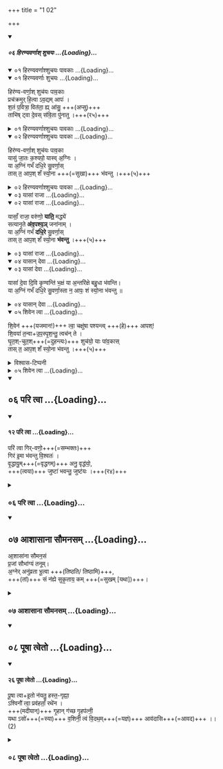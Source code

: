 +++
title = "1 02"

+++

<div class="js_include" includetitle="false" newlevelforh1="5" unfilled url="/vedAH_yajuH/taittirIyam/sUtram/ApastambaH/gRhyam/ekAgnikANDam/sarva-prastutiH/1_02_hiraNyavarNAsh">
<details open><summary><h5>०६ हिरण्यवर्णाश् शुचयः ...{Loading}...</h5></summary>
<div class="js_include" includetitle="true" newlevelforh1="2" unfilled="" url="/vedAH_yajuH/taittirIyam/sUtram/ApastambaH/gRhyam/ekAgnikANDam/vishvAsa-prastutiH/1_02/01_hiraNyavarNAshshuchayaH_pAvakAH.md">
<details open><summary><h7>०१ हिरण्यवर्णाश्शुचयः पावकाः ...{Loading}...</h7></summary>
<div class="js_include" includetitle="false" newlevelforh1="2" unfilled="" url="/vedAH/atharva/shaunakam/rUDha-saMhitA/vishvAsa-prastutiH/01/033_ApaH/01_hiraNyavarNAH_shuchayaH.md">
<details open><summary><h9>०१ हिरण्यवर्णाः शुचयः ...{Loading}...</h9></summary>


हिर॑ण्य-वर्णा॒श् शुच॑यः पाव॒काः  
प्रच॑क्रमुर् ‌हि॒त्वा ऽव॒द्यम् आपः॑ ।  
श॒तं प॒वित्रा॒ वित॑ता॒ ह्य् आ॑सु॒ +++(अप्सु)+++  
ताभि॑ष् ट्वा दे॒वस् स॑वि॒ता पु॑नातु ।+++(र५)+++ 


</details>
</div>
</details>
</div>
<div class="js_include collapsed" includetitle="false" newlevelforh1="3" unfilled="" url="/vedAH_yajuH/taittirIyam/sUtram/ApastambaH/gRhyam/ekAgnikANDam/sarvASh_TIkAH/1_02/01_hiraNyavarNAshshuchayaH_pAvakAH.md">
<details><summary><h8>०१ हिरण्यवर्णाश्शुचयः पावकाः ...{Loading}...</h8></summary>
<details><summary>मूलम्</summary>

हिर॑ण्यवर्णा॒श्शुच॑यः पाव॒काः प्रच॑क्रमुर्हि॒त्वाऽव॒द्यमापः॑ ।  
श॒तं प॒वित्रा॒ वित॑ता॒ ह्या॑सु॒ ताभि॑ष्ट्वा दे॒वस्स॑वि॒ता पु॑नातु ।
</details>
<div class="js_include" includetitle="false" newlevelforh1="2" unfilled="" url="/vedAH/atharva/shaunakam/rUDha-saMhitA/sarvASh_TIkAH/01/033_ApaH/01_hiraNyavarNAH_shuchayaH.md">
<details open><summary><h10>०१ हिरण्यवर्णाः शुचयः ...{Loading}...</h10></summary>
<details><summary>Whitney</summary>

###### Translation
1. Of golden color, clean (*śúci*), purifying, in whom \[was\] born  
Savitar, in whom Agni; who, of beauteous color, assumed Agni as  
embryo—let those waters be weal, pleasant to us.

###### Notes
⌊in c, for *dadhiré,* better, 'conceived'?⌋ TS. and MS. read in **b**  
*jātáḥ kaśyápo yā́sv índraḥ;* and Ppp. agrees with them; MP. has *agníḥ*  
instead of *índraḥ*. In **c** TS. MS. give *vírūpās* for *suvarṇās;* and  
TS. omits *yā́s*, and hence has *dadhire* (unaccented); MS. puts *yā́s*  
after *agním.* MP. offers *te* for *nas* in **d**. ⌊As to *savitṛ* =  
*kaśyapa,* cf. Bloomfield, AJP. xvii. 403.⌋
</details>
<details><summary>Griffith</summary>

May they, the golden-hued, the bright, the splendid, they wherein Savitar was born and Agni, They who took Agni as a germ, fair-coloured, the Waters, bring felicity and bless us!
</details>
<details><summary>पदपाठः</summary>

हिर॑ण्यऽवर्णाः। शुच॑यः। पा॒व॒काः। यासु॑। जा॒तः। स॒वि॒ता। यासु॑। अ॒ग्निः। याः। अ॒ग्निम्। गर्भ॑म्। द॒धि॒रे। सु॒ऽवर्णाः॑। ताः। नः॒। आपः॑। शम्। स्यो॒नाः। भ॒व॒न्तु॒। 
</details>
<details><summary>अधिमन्त्रम् (VC)</summary>

- चन्द्रमाः, आपः
- शन्तातिः
- त्रिष्टुप्
- आपः सूक्त
</details>
<details><summary>पण्डित क्षेमकरणदास त्रिवेदी - विषयः</summary>

सूक्ष्म तन्मात्राओं का विचार।
</details>
<details><summary>हरदत्तः</summary>

**हिरण्यवर्णाः** हिरण्यस्येव वर्णो यासां ताः शुद्धवर्णाः **शुचयः** शुद्धाः **पावकाः** शोधयित्र्यः **प्रचक्रमुः** प्रवर्तन्ते हित्वावद्यं पापं त्यक्त्वा आपः । आसु? हि **शतं पवित्राः** बहूनि पवित्राणि तीर्थानि वितताः विस्तृतानि । ताभिः अद्भिः त्वा **देवः सविता पुनातु** ॥
</details>
<details><summary>हरदत्तोक्त-विनियोगः</summary>

उत्तरे पञ्च स्नानमन्त्राः - “हिरण्यवर्णा” इति ॥ 
</details>
<details><summary>पण्डित क्षेमकरणदास त्रिवेदी - पदार्थः</summary>

पदार्थान्वयभाषाः -  [जो] (हिरण्यवर्णाः) व्यापनशील वा कमनीय रूपवाली (शुचयः) निर्मल स्वभाववाली और (पावकाः) शुद्धि की जतानेवाली हैं, (यासु) जिनमें (सविता) चलाने वा उत्पन्न करनेहारा सूर्य और (यासु) जिनमें (अग्निः) [पार्थिव] अग्नि (जातः) उत्पन्न हुई। (याः) जिन (सुवर्णाः) सुन्दर रूपवाली (आपः) तन्मात्राओं ने (अग्निम्) [बिजुलीरूप] अग्नि को (गर्भम्) गर्भ के समान (दधिरे) धारण किया था, (ताः) वे [तन्मात्राएँ] (नः) हमारे लिये (शम्) शुभ करनेहारी और (स्योनाः) सुख देनेवाली (भवन्तु) होवें ॥१॥
</details>
<details><summary>पण्डित क्षेमकरणदास त्रिवेदी - भावार्थः</summary>

भावार्थभाषाः -  जैसे परमात्मा ने कामना के और खोजने के योग्य तन्मात्राओं के संयोग-वियोग से अग्नि, सूर्य और बिजुली, इन तीन तेजधारी पदार्थ आदि सब संसार को उत्पन्न किया है, उसी प्रकार मनुष्यों को शुभ गुणों के ग्रहण और दुर्गुणों के त्याग से आपस में उपकारी होना चाहिये ॥१॥ १−(आपः)=व्यापक तन्मात्राएँ−श्रीमद्दयानन्दभाष्य, यजुर्वेद २७।२५ ॥ २−(आपः) के विषय में सूक्त ४, ५ और ६ सूक्त ४ में मनु महाराज का श्लोक भी देखें ॥
</details>
<details><summary>पण्डित क्षेमकरणदास त्रिवेदी - पादटिप्पनी</summary>

टिप्पणी:   १−हिरण्य-वर्णाः। हर्यतेः कन्यन् हिर च। उ० ४।४४। इति हर्य गति-कान्त्योः−कन्यन्, हिर आदेशश्च, नित्वाद् आद्युदात्तः। कॄवृजॄसिद्रुगुपन्यनिस्वपिभ्यो नित्। उ० ३।१०। इति वृञ् वरणे−न, स च नित्। बहुव्रीहौ प्रकृत्या पूर्वपदम्। पा० ६।२।१। इति पूर्वपदप्रकृतिस्वरत्वेन आद्युदात्तः। कमनीयरूप-युक्ताः, गतिशीलरूपयुक्ताः। प्रकाशस्वरूपाः। शुचयः। इगुपधात् कित्। उ० ४।१२०। इति शुचिर् शौचे=शुद्धौ−इन्, स च कित्। शुद्धस्वभावाः। पावकाः। पूञ् शोधे−घञ्। आतोऽनुपसर्गे कः। पा० ३।२।३। इति कै शब्दे−कः। उपपदमतिङ्। पा० २।२।१९। इति समासः। टाप्। यद्वा। पूञ् ण्वुल्। टाप्। पावकादीनां छन्दःसीति। वा० पा० ७।३।४५। इत्वं निषिद्धम्। पावस्य शुद्धव्यवहारस्य शब्दयित्र्यः, ज्ञापयित्र्यः। पावयित्र्यः, शोधयित्र्यः। यासु। अप्सु। जातः। जनी प्रादुर्भावे−क्त। प्रादुर्भूतः, उत्पन्नः। सविता। १।१८।२। सूर्यः। अग्निः। १।६।२। पार्थिवाग्निः। अग्निम्। वैद्युताग्निम्। गर्भम्। १।११।२। पदार्थेषु गर्भवत् स्थितम्। दधिरे। डुधाञ् धारणपोषणयोः−लिट्। दधुः, स्थायामासुः। सु-वर्णाः। वृञ्−न। शोभनरूपाः। नः। अस्मभ्यम्। आपः। १।५।१। व्यापिकास्तन्मात्राः−इति श्रीमद्दयानन्दभाष्ये, यजु० २७।२५ ॥ शम्। १।३।१। शुभकारिण्यः। स्योनाः। सिवेष्टेर्यू च। उ० ३।९। इति षिवु तन्तुसन्ताने−न प्रत्ययः, टिभागस्य यू इत्यादेशः। स्योनं सुखनाम, निघ० ३।६। अर्शआदिभ्योऽच्, पा० ५।२।१२७। इति मत्वर्थे अच्। सुखवत्यः ॥
</details>
</details>
</div>
</details>
</div>
<div class="js_include" includetitle="true" newlevelforh1="2" unfilled="" url="/vedAH_yajuH/taittirIyam/sUtram/ApastambaH/gRhyam/ekAgnikANDam/vishvAsa-prastutiH/1_02/02_hiraNyavarNAshshuchayaH_pAvakA.md">
<details open><summary><h7>०२ हिरण्यवर्णाश्शुचयः पावका ...{Loading}...</h7></summary>

हिर॑ण्य-वर्णा॒श् शुच॑यः पाव॒का  
यासु॑ जा॒तः क॒श्यपो॒ यास्व् अ॒ग्निः ।  
या अ॒ग्निं गर्भं॑ दधि॒रे सु॒वर्णा॒स्  
तास् त॒ आप॒श् शँ स्यो॒ना +++(=सुखा)+++ भ॑वन्तु ।+++(५)+++ 

</details>
</div>
<div class="js_include collapsed" includetitle="false" newlevelforh1="3" unfilled="" url="/vedAH_yajuH/taittirIyam/sUtram/ApastambaH/gRhyam/ekAgnikANDam/sarvASh_TIkAH/1_02/02_hiraNyavarNAshshuchayaH_pAvakA.md">
<details><summary><h8>०२ हिरण्यवर्णाश्शुचयः पावका ...{Loading}...</h8></summary>
<details><summary>मूलम्</summary>

हिर॑ण्यवर्णा॒श्शुच॑यः पाव॒का यासु॑ जा॒तः क॒श्यपो॒ यास्व॒ग्निः ।  
या अ॒ग्निं गर्भं॑ दधि॒रे सु॒वर्णा॒स्तास्त॒ आप॒श्शँ स्यो॒ना भ॑वन्तु ।
</details>
<details><summary>हरदत्तः</summary>

द्वितीयमन्त्रे कश्यप इत्यादित्यस्याभिधानं - पश्यति सर्वमिति पश्यः पश्य एव पश्यकः तत्राद्यन्तविपर्यासेन कश्यपो भवति । दृश्यते चारण्यके – “कश्यपः पश्यको भवति । यत्सर्वं परिपश्यति” इति । स चाद्भ्यः प्रातरुद्यन् तासु जात इत्युच्यते । अग्नेश्च वैद्युतस्य अप्सु जन्म, धारणं च तस्यैव । सुवर्णाः शोभनवर्णाः ताः आपः ते शं स्योना सुखकराः भवन्तु । स्योनमित्यपि सुखनाम, ऐहिकपारलौकिकसुखस्य भेदादपौनरुक्त्यम् ॥
</details>
</details>
</div>
<div class="js_include" includetitle="true" newlevelforh1="2" unfilled="" url="/vedAH_yajuH/taittirIyam/sUtram/ApastambaH/gRhyam/ekAgnikANDam/vishvAsa-prastutiH/1_02/03_yAsAM_rAjA.md">
<details open><summary><h7>०३ यासां राजा ...{Loading}...</h7></summary>
<div class="js_include" includetitle="false" newlevelforh1="2" unfilled="" url="/vedAH/atharva/shaunakam/rUDha-saMhitA/vishvAsa-prastutiH/01/033_ApaH/02_yAsAM_rAjA.md">
<details open><summary><h9>०२ यासां राजा ...{Loading}...</h9></summary>

यासाँ॒ राजा॒ वरु॑णो॒ **याति॒** मद्ध्ये॑  
सत्यानृ॒ते **अ॑व॒पश्य॒ञ्** जना॑नाम् ।  
या अ॒ग्निं गर्भं॑ **दधि॒रे** सु॒वर्णा॒स्  
तास् त॒ आप॒श् शँ स्यो॒ना **भ॑वन्तु** ।+++(५)+++ 

</details>
</div>
</details>
</div>
<div class="js_include collapsed" includetitle="false" newlevelforh1="3" unfilled="" url="/vedAH_yajuH/taittirIyam/sUtram/ApastambaH/gRhyam/ekAgnikANDam/sarvASh_TIkAH/1_02/03_yAsAM_rAjA.md">
<details><summary><h8>०३ यासां राजा ...{Loading}...</h8></summary>
<details><summary>मूलम्</summary>

यासाँ॒ राजा॒ वरु॑णो॒ याति॒ मद्ध्ये॑ सत्यानृ॒ते अ॑व॒पश्य॒ञ्जना॑नाम् ।  
या अ॒ग्निं गर्भं॑ दधि॒रे सु॒वर्णा॒स्तास्त॒ आप॒श्शँ स्यो॒ना भ॑वन्तु ।
</details>
<div class="js_include" includetitle="false" newlevelforh1="2" unfilled="" url="/vedAH/atharva/shaunakam/rUDha-saMhitA/sarvASh_TIkAH/01/033_ApaH/02_yAsAM_rAjA.md">
<details open><summary><h10>०२ यासां राजा ...{Loading}...</h10></summary>
<details><summary>Whitney</summary>

###### Translation
2. In the midst of whom goes king Varuṇa, looking down at the  
truth-and-falsehood of men; who, of beauteous color, etc. etc.

###### Notes
The first half-verse is found also in RV. (vii. 49. 3 **a, b**), without  
difference of reading; MP. agrees through the whole verse ⌊except in  
**d**, *te* for *nas*⌋; TS. MS. have a wholly different *c*. The comment  
to Prāt. ii. 11 gives *avapaśyañ janānām* as example of the general  
requirement that final *n* be assimilated to a following initial  
palatal, and half or more of our mss. so read; but SPP., as elsewhere,  
gives *-an j-* ⌊cf. note to i. 19.4⌋.
</details>
<details><summary>Griffith</summary>

They in the midst whereof King Varuna moveth, viewing men's righteous and unrighteous dealing. They who took Agni as a germ, fair-coloured,--those Waters bring felicity and bless us!
</details>
<details><summary>पदपाठः</summary>

यासा॑म्। राजा॑। वरु॑णः। याति॑। मध्ये॑। स॒त्या॒नृ॒ते इति॑ स॒त्य॒ऽअ॒नृ॒ते। अ॒व॒ऽपश्य॑न्। जना॑नाम्। याः। अ॒ग्निम्। गर्भ॑म्। द॒धि॒रे। सु॒ऽवर्णाः॑। ताः। नः॒। आपः॑। शम्। स्यो॒नाः। भ॒व॒न्तु॒। 
</details>
<details><summary>अधिमन्त्रम् (VC)</summary>

- चन्द्रमाः, आपः
- शन्तातिः
- त्रिष्टुप्
- आपः सूक्त
</details>
<details><summary>पण्डित क्षेमकरणदास त्रिवेदी - विषयः</summary>

सूक्ष्म तन्मात्राओं का विचार।
</details>
<details><summary>पण्डित क्षेमकरणदास त्रिवेदी - पदार्थः</summary>

पदार्थान्वयभाषाः -  (यासाम्) जिन तन्मात्राओं के (मध्ये) बीच में (वरुणः) सर्वश्रेष्ठ (राजा) राजा परमेश्वर (जनानाम्) सब जन्मवाले जीवों के (सत्यानृते) सत्य और असत्य को (अवपश्यन्) देखता हुआ (याति) चलता है। (याः) जिन (सुवर्णाः) सुन्दर रूपवाली (आपः) तन्मात्राओं ने (अग्निम्) बिजुलीरूप अग्नि को (गर्भम्) गर्भ के समान (दधिरे) धारण किया था, (ताः) वे [तन्मात्राएँ] (नः) हमारे लिये (शम्) शुभ करनेहारी और (स्योनाः) सुख देनेवाली (भवन्तु) होवें ॥२॥
</details>
<details><summary>पण्डित क्षेमकरणदास त्रिवेदी - भावार्थः</summary>

भावार्थभाषाः -  इन तन्मात्राओं का नियन्ता अर्थात् संयोजक और वियोजक (वरुण राजा) परमेश्वर है, वही सब जीवों के पुण्य-पाप को देखकर यथावत् फल देता है। इनके गुणों से उपकार लेकर मनुष्यों को सुख भोगना चाहिये ॥२॥
</details>
<details><summary>पण्डित क्षेमकरणदास त्रिवेदी - पादटिप्पनी</summary>

टिप्पणी:   २−यासाम्। अपाम् तन्मात्राणाम्। राजा। १।१०।१। ईश्वरः। नियन्ता। वरुणः। १।३।३। वृणोति सर्वं, व्रियते अन्यैरिति वरुणः। सर्व−वरणीयः परमेश्वरः। याति। गच्छति। व्याप्नोति। मध्ये। अघ्न्यादयश्च। उ० ४।११२। इति मन ज्ञाने-यक्, नस्य धः। अन्तर्वर्त्तिनि भागे। सत्य-अनृते। सद्भ्यो हितम्। सत्-यत्। सत्यं, यथार्थं, तथ्यम्। न ऋतम्। अनृतम् असत्यम्, मिथ्याकरणम्, सत्यं च असत्यं च उभे कर्मणी। अव-पश्यन्। दृशिर्-शतृ। अवलोकयन् विजानन्। जनानाम्। १।८।१। जन्मवतां लोकानाम्। अन्यद् गतम् म० १ ॥
</details>
</details>
</div>
<details><summary>हरदत्तः</summary>

तृतीयः- यासां राजेति ॥ । स्षष्टोऽर्थः ।
</details>
</details>
</div>
<div class="js_include" includetitle="true" newlevelforh1="2" unfilled="" url="/vedAH_yajuH/taittirIyam/sUtram/ApastambaH/gRhyam/ekAgnikANDam/vishvAsa-prastutiH/1_02/04_yAsAn_devA.md">
<details open><summary><h7>०४ यासान् देवा ...{Loading}...</h7></summary>
<div class="js_include" includetitle="false" newlevelforh1="2" unfilled="" url="/vedAH/atharva/shaunakam/rUDha-saMhitA/vishvAsa-prastutiH/01/033_ApaH/03_yAsAM_devA.md">
<details open><summary><h9>०३ यासां देवा ...{Loading}...</h9></summary>

यासां॑ दे॒वा दि॒वि कृ॒ण्वन्ति॑ भ॒क्षं या अ॒न्तरि॑क्षे बहु॒धा भ॑वन्ति।  
या अ॒ग्निं गर्भं॑ दधि॒रे सु॒वर्णा॒स्ता न॒ आपः॒ शं स्यो॒ना भ॑वन्तु ॥
</details>
</div>
</details>
</div>
<div class="js_include collapsed" includetitle="false" newlevelforh1="3" unfilled="" url="/vedAH_yajuH/taittirIyam/sUtram/ApastambaH/gRhyam/ekAgnikANDam/sarvASh_TIkAH/1_02/04_yAsAn_devA.md">
<details><summary><h8>०४ यासान् देवा ...{Loading}...</h8></summary>
<details><summary>मूलम्</summary>

यासां॑ दे॒वा दि॒वि कृ॒ण्वन्ति॑ भ॒क्षं या अ॒न्तरि॑क्षे बहु॒धा निवि॑ष्टाः ।  
या अ॒ग्निं गर्भं॑ दधि॒रे सु॒वर्णा॒स्तास्त॒ आप॒श्शँ स्यो॒ना भ॑वन्तु ।  
</details>
<div class="js_include" includetitle="false" newlevelforh1="2" unfilled="" url="/vedAH/atharva/shaunakam/rUDha-saMhitA/sarvASh_TIkAH/01/033_ApaH/03_yAsAM_devA.md">
<details open><summary><h10>०३ यासां देवा ...{Loading}...</h10></summary>
<details><summary>Whitney</summary>

###### Translation
 3. They of whom the gods in heaven make \[their\] draught (*bhakṣá*);  
they that come to be abundantly in the atmosphere; who, of beauteous  
color, etc. etc.

###### Notes
Again TS. MS. have a different **c** (*yā́ḥ pṛthivī́m páyaso 'ndáanti  
śukrā́ḥ*). Our O. has at end of **c** *vírupāḥ* (as TS. MS. in 1 **c**).  
MP. substitutes *níviṣṭās* for *bhavantī* in **b**. The comm. renders  
*bhakṣám* by *upabhogyam*.
</details>
<details><summary>Griffith</summary>

Whom the Gods make their beverage in heaven, they who wax manifold in air's mid-region, They who took Agni as a germ, fair-coloured,--those Waters bring felicity and bless us!
</details>
<details><summary>पदपाठः</summary>

यासा॑म्। दे॒वाः। दि॒वि। कृ॒ण्वन्ति॑। भ॒क्षम्। याः। अ॒न्तरि॑क्षे। ब॒हु॒ऽधा। भव॑न्ति। याः। अ॒ग्निम्। गर्भ॑म्। द॒धि॒रे। सु॒ऽवर्णाः॑। ताः। नः॒। आपः॑। शम्। स्यो॒नाः। भ॒व॒न्तु॒। 
</details>
<details><summary>अधिमन्त्रम् (VC)</summary>

- चन्द्रमाः, आपः
- शन्तातिः
- त्रिष्टुप्
- आपः सूक्त
</details>
<details><summary>हरदत्तः</summary>

चतुर्थः - यासां देवा इति ॥ यासां अपां भक्षं भोजनं दिवि द्युस्थाने देवाः कृण्वन्ति कुर्वन्ति । या अन्तरिक्षे बहुधा निविष्टाः मेघेषु । या अग्निं गर्भे दधिरे बडबानलरूपं धृतवत्यः । ता इत्यादि । गतम् ॥
</details>
<details><summary>पण्डित क्षेमकरणदास त्रिवेदी - विषयः</summary>

सूक्ष्म तन्मात्राओं का विचार।
</details>
<details><summary>पण्डित क्षेमकरणदास त्रिवेदी - पदार्थः</summary>

पदार्थान्वयभाषाः -  (देवाः) सब प्रकाशमय पदार्थ (दिवि) व्यवहार के योग्य आकाश में (यासाम्) जिनका (भक्षम्) भोजन (कृण्वन्ति) करते हैं और (याः) जो [तन्मात्राएँ] (अन्तरिक्षे) सबके मध्यवर्ती आकर्षण में (बहुधा) अनेक रूपों से (भवन्ति) वर्त्तमान हैं और (याः) जिन (सुवर्णाः) सुन्दर रूपवाली (आपः) तन्मात्राओं ने (अग्निम्) [बिजुली] रूप अग्नि को (गर्भम्) गर्भ के समान (दधिरे) धारण किया था, (ताः) वो [तन्मात्राएँ] (नः) हमारे लिये (शम्) शुभ करनेहारी और (स्योनाः) सुख देनेवाली (भवन्तु) होवें ॥३॥
</details>
<details><summary>पण्डित क्षेमकरणदास त्रिवेदी - भावार्थः</summary>

भावार्थभाषाः -  अपरिमित तन्मात्राएँ ईश्वरकृत परस्पर आकर्षण से संसार के (देवाः) सूर्य, अग्नि, वायु आदि सब पदार्थों के धारण और पोषण का कारण हैं। (देवाः) विद्वान् लोग इनके सूक्ष्म विचार से संसार में अनेक उपकार करके सुख पाते हैं ॥३॥
</details>
<details><summary>पण्डित क्षेमकरणदास त्रिवेदी - पादटिप्पनी</summary>

टिप्पणी:   ३−यासाम्। अपाम्। देवाः। १।७।१। व्यावहारिकपदार्थाः। प्रकाशमयाः किरणाः। दिवि। १।३०।३। व्यवहारयोग्ये आकाशे। जगति। कृण्वन्ति। कृवि हिंसाकरणयोः। कुर्वन्ति। भक्षम्। भक्ष अदने−कर्मणि घञ्। भक्ष्यम्, अन्नम्, पोषणम्। याः। आपः। अन्तरिक्षे। १।३०।३। मध्ये दृश्यमाने आकर्षणसामर्थ्ये। बहु-धा। विभाषा बहोर्धाऽविप्रकृष्टकाले। पा० ५।४।२०। इति बहु+धा। बहुप्रकारेण, अविप्रकृष्टकाले। भवन्ति। वर्तन्ते। अन्यद् व्याख्यातम् म० १ ॥
</details>
</details>
</div>
</details>
</div>
<div class="js_include" includetitle="true" newlevelforh1="2" unfilled="" url="/vedAH_yajuH/taittirIyam/sUtram/ApastambaH/gRhyam/ekAgnikANDam/vishvAsa-prastutiH/1_02/05_shivena_tvA.md">
<details open><summary><h7>०५ शिवेन त्वा ...{Loading}...</h7></summary>

शि॒वेन॑ +++(यजमान!)+++ त्वा॒ चक्षु॑षा पश्यन्त्व् +++(हे)+++ आपश्!  
शि॒वया॑ त॒न्वा+उ॒प॒स्पृ॒श॒न्तु॒ त्वच॑न् ते ।  
घृ॒त॒श्-चुत॒श्+++(=दुहन्त्यः)+++ शुच॑यो॒ याः पा॑व॒कास्  
तास् त॒ आप॒श् शँ स्यो॒ना भ॑वन्तु ।+++(५)+++

<details><summary>विश्वास-टिप्पनी</summary>

अथर्ववेदे - "शि॒वेन॑। मा॒। चक्षु॑षा। प॒श्य॒त॒। आ॒पः॒। शि॒वया॑। त॒न्वा। उप॑। स्पृ॒श॒त॒। त्वच॑म्। मे॒। " त्वत्कारप्रयोगम् अत्र घटयितुं तर्हि कठिनम् एव।  
My guess is that some ancient ritualist copied over the AtharvaNa mantra and modified it without fixing the svara appropriately, leaving later commentators to either ignore the svara-error or multi-sambodhana error.
</details>
</details>
</div>
<div class="js_include collapsed" includetitle="false" newlevelforh1="3" unfilled="" url="/vedAH_yajuH/taittirIyam/sUtram/ApastambaH/gRhyam/ekAgnikANDam/sarvASh_TIkAH/1_02/05_shivena_tvA.md">
<details><summary><h8>०५ शिवेन त्वा ...{Loading}...</h8></summary>
<details><summary>मूलम्</summary>

शि॒वेन॑ त्वा॒ चक्षु॑षा पश्यन्त्वापश्शि॒वया॑ त॒न्वोप॑स्पृशन्तु॒ त्वच॑न्ते ।  
घृ॒त॒श्चुत॒श्शुच॑यो॒ याः पा॑व॒कास्तास्त॒ आप॒श्शँ स्यो॒ना भ॑वन्तु ।
</details>
<details><summary>हरदत्तः</summary>

शिवेन त्वेति ॥ हे वधु ।आपः त्वां शिवेन चक्षुषा पश्न्तु शिवया च तन्वा ते त्वचं उपस्पृशन्तु घृतश्चुतः घृतस्सं दुहानाः । शुचयः इत्यादि । गतम् ॥
</details>
</details>
</div>
</details>
</div>
<div class="js_include" includetitle="true" newlevelforh1="2" unfilled url="/vedAH_yajuH/taittirIyam/sUtram/ApastambaH/gRhyam/ekAgnikANDam/vishvAsa-prastutiH/1_02/06_pari_tvA.md">
<details open><summary><h2>०६ परि त्वा ...{Loading}...</h2></summary>
<div class="js_include" includetitle="false" newlevelforh1="2" unfilled="" url="/vedAH_Rk/shAkalam/saMhitA/vishvAsa-prastutiH/01/010/12_pari_tvA.md">
<details open><summary><h4>१२ परि त्वा ...{Loading}...</h4></summary>

परि॑ त्वा गिर्-वणो॒+++(=सम्भक्तः)+++  
गिर॑ इ॒मा भ॑वन्तु वि॒श्वतः॑ ।  
वृ॒द्धायु॒म्+++(=वृद्धगम्)+++ अनु॒ वृद्ध॑यो॒,  
+++(त्वया)+++ जुष्टा॑ भवन्तु॒ जुष्ट॑यः ।+++(र४)+++

</details>
</div>
</details>
</div>
<div class="js_include collapsed" includetitle="false" newlevelforh1="3" unfilled url="/vedAH_yajuH/taittirIyam/sUtram/ApastambaH/gRhyam/ekAgnikANDam/sarvASh_TIkAH/1_02/06_pari_tvA.md">
<details><summary><h3>०६ परि त्वा ...{Loading}...</h3></summary>
<details><summary>मूलम्</summary>

परि॑ त्वा गिर्वणो॒ गिर॑ इ॒मा भ॑वन्तु वि॒श्वतः॑ ।  
वृ॒द्धायु॒मनु॒ वृद्ध॑यो॒ जुष्टा॑ भवन्तु॒ जुष्ट॑यः ।
</details>
<details><summary>हरदत्तः</summary>

“अहतस्य वाससः परिधानम् परि त्वा गिर्वण” इति ॥ हे इन्द्र । त्वं गिर्वणः, वनषणसम्भक्तौ, स्तुतिलक्षणाभिर्गीर्भिः सम्भ जनीषः स्तुतीनां वा सम्भक्तः इमा मदीया गिरः त्वा त्वां परिभवन्तु, परिपूर्वे भवतिः परिग्रहे वर्तते, परिग्रहन्तु विश्वतः सर्वतो यथा इमामिदं वासः परितो भवतीत्यभिप्रायः । कीदृशं त्वां? वृद्धायुं वृद्धान् गुरून् प्रति गन्तारं, कीदृश्यो गिरः? अनुवृद्धयः अनुरनर्थकः, वृद्धयः प्रवृद्धास्ताश्च जुष्टाः सेविता भवन्तु त्वया जुष्टयः सेवितव्याः ॥
</details>
</details>
</div>
<div class="js_include" includetitle="true" newlevelforh1="2" unfilled url="/vedAH_yajuH/taittirIyam/sUtram/ApastambaH/gRhyam/ekAgnikANDam/vishvAsa-prastutiH/1_02/07_AshAsAnA_saumanasam.md">
<details open><summary><h2>०७ आशासाना सौमनसम् ...{Loading}...</h2></summary>


आ॒शासा॑ना सौमन॒सं  
प्र॒जां सौभा॑ग्यं तनूम्।  
अ॒ग्नेर् अनु॑व्रता भू॒त्वा +++(तिष्ठति/ तिष्ठामि)+++,  
+++(तां)+++ सं न॑ह्ये सुकृ॒ताय॒ कम् +++(=सुखम् [यथा])+++।

</details>
</div>
<div class="js_include collapsed" includetitle="false" newlevelforh1="3" unfilled url="/vedAH_yajuH/taittirIyam/sUtram/ApastambaH/gRhyam/ekAgnikANDam/sarvASh_TIkAH/1_02/07_AshAsAnA_saumanasam.md">
<details><summary><h3>०७ आशासाना सौमनसम् ...{Loading}...</h3></summary>
<details><summary>मूलम्</summary>

आ॒शासा॑ना सौमन॒सं प्र॒जां सौभा॑ग्यं तनूम्।  
अ॒ग्नेरनु॑व्रता भू॒त्वा सं न॑ह्ये सुकृ॒ताय॒ कम्।
</details>
<details><summary>हरदत्तः</summary>

योक्त्रबन्धनम् - आशासानेति ॥ सौमनसं सौमनस्यं प्रजां सौभाग्यं तनूं आशासाना अग्नेनुव्रता भूत्वा वधूरियं तिष्ठति, तामिमां योक्त्रेण संनह्ये बध्नामि सुकृताय विवाहाख्याय पुण्याय कर्मणे । कमित्यनर्थकम् । सुखं यथा भवति तथा बध्नामीति वा ॥
</details>
</details>
</div>
<div class="js_include" includetitle="true" newlevelforh1="2" unfilled url="/vedAH_yajuH/taittirIyam/sUtram/ApastambaH/gRhyam/ekAgnikANDam/vishvAsa-prastutiH/1_02/08_pUShA_tveto.md">
<details open><summary><h2>०८ पूषा त्वेतो ...{Loading}...</h2></summary>
<div class="js_include" includetitle="false" newlevelforh1="2" unfilled="" url="/vedAH_Rk/shAkalam/saMhitA/vishvAsa-prastutiH/10/085/26_pUShA_tveto.md">
<details open><summary><h4>२६ पूषा त्वेतो ...{Loading}...</h4></summary>

पू॒षा त्वा+इ॒तो न॑यतु॒ हस्त॒-गृह्या॒  
ऽश्विनौ॑ त्वा॒ प्रव॑हताँ॒ रथे॑न ।  
+++(मदीयान्)+++ गृ॒हान् ग॑च्छ गृ॒हप॑त्नी॒  
यथा ऽसो॑+++(=स्या)+++ व॒शिनी॒ त्वं वि॒दथ॒म्+++(=यज्ञं)+++ आव॑दासि+++(=आवद)+++ ।। (2)

</details>
</div>
</details>
</div>
<div class="js_include collapsed" includetitle="false" newlevelforh1="3" unfilled url="/vedAH_yajuH/taittirIyam/sUtram/ApastambaH/gRhyam/ekAgnikANDam/sarvASh_TIkAH/1_02/08_pUShA_tveto.md">
<details><summary><h3>०८ पूषा त्वेतो ...{Loading}...</h3></summary>
<details><summary>मूलम्</summary>

पू॒षा त्वे॒तो न॑यतु॒ हस्त॒गृह्या॒श्विनौ॑ त्वा॒ प्रव॑हताँ॒ रथे॑न ।  
गृ॒हान्ग॑च्छ गृ॒हप॑त्नी॒ यथाऽसो॑ व॒शिनी॒ त्वं वि॒दथ॒माव॑दासि ॥ (२)
</details>
<details><summary>हरदत्तः</summary>

अथैनामाग्निमभ्यानयति- पूषा त्वेति ॥ पूषा आदित्यः त्वा इतः प्रदेशादग्निसमीपं नयतु हस्तगृह्य हस्ते गृहीत्वा । इतो नीतां कृतहोमां रथादिना प्रोह्यमाणां त्वां अश्विनौ प्रवहतां प्रवहस्त अनुमन्येतां, इदमेवैतयोः प्रवहणं यदियमनुमतिः । ततश्च त्वं गृहान् गच्छ मदीयान् यथा गता गृहपत्नी गृहस्य पतिरीश्वरा असि स्याः तथा गच्छ । गत्वा च वशिनी स्वामिनी भूत्वा विदथं यज्ञं तद्विषयं यद्वक्तव्यं? आवदासि आभिमुख्येन वद ॥ इति द्वितीयः खण्डः
</details>
</details>
</div>

